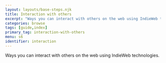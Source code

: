 ```yaml
---
layout: layouts/base-steps.njk
title: Interaction with others
excerpt: "Ways you can interact with others on the web using IndieWeb technologies"
categories: browse
tags: [guide,index]
primary_tag: interaction-with-others
menu: s6
identifier: interaction
---
```

Ways you can interact with others on the web using IndieWeb technologies.